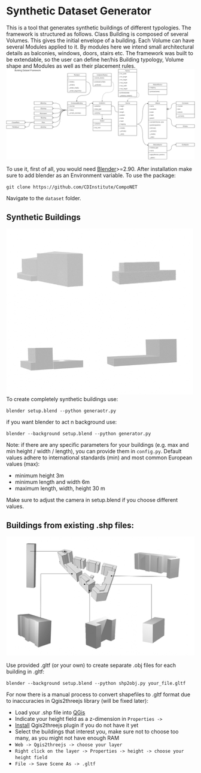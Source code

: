 # Synthetic Dataset Generator

This is a tool that generates synthetic buildings of different typologies. 
The framework is structured as follows. Class Building is composed of several Volumes. This gives the initial envelope of a building. Each Volume can have several Modules applied to it. By modules here we intend small architectural details as balconies, windows, doors, stairs etc. The framework was built to be extendable, so the user can define her/his Building typology, Volume shape and Modules as well as their placement rules.
<img src="imgs/Building_dataset_uml.png" width="600"/>

To use it, first of all, you would need [Blender](https://www.blender.org/download/)>=2.90. After installation make sure to add blender as an Environment variable. To use the package:
```
git clone https://github.com/CDInstitute/CompoNET
```
Navigate to the ```dataset``` folder.

## Synthetic Buildings

<img src="imgs/synthetic.png" width="500"/>
To create completely synthetic buildings use:

```
blender setup.blend --python generaotr.py
```
if you want blender to act n background use:
```
blender --background setup.blend --python generator.py
```

Note:
if there are any specific parameters for your buildings (e.g. max and min height / width / length), you can provide them in ```config.py```. Default values adhere to international standards (min) and most common European values (max):

* minimum height 3m
* minimum length and width 6m
* maximum length, width, height 30 m

Make sure to adjust the camera in setup.blend if you choose different values.

## Buildings from existing .shp files:

<img src="imgs/qgis_example1.png" width="900"/>

Use provided .gltf (or your own) to create separate .obj files for each building in .gltf:
```
blender --background setup.blend --python shp2obj.py your_file.gltf
```
For now there is a manual process to convert shapefiles to .gltf format due to inaccuracies in Qgis2threejs library (will be fixed later):
* Load your .shp file into [QGis](https://www.qgis.org/en/site/)
* Indicate your height field as a z-dimension in ```Properties -> ```
* [Install](https://qgis2threejs.readthedocs.io/en/docs/Tutorial.html#install-the-plugin) Qgis2threejs plugin if you do not have it yet
* Select the buildings that interest you, make sure not to choose too many, as you might not have enough RAM
* ```Web -> Qgis2threejs -> choose your layer```
* ```Right click on the layer -> Properties -> height -> choose your height field```
* ```File -> Save Scene As -> .gltf```
